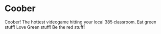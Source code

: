 # Coober
Coober! The hottest videogame hitting your local 385 classroom. Eat green stuff! Love Green stuff! Be the red stuff!
